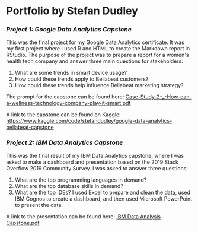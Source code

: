 # Portfolio by Stefan Dudley

### *Project 1: Google Data Analytics Capstone*

This was the final project for my Google Data Analytics certificate. It was my first project where I used R and HTML to create the Markdown report in RStudio.
The purpose of the project was to prepare a report for a women's health tech company and answer three main questions for stakeholders:
1. What are some trends in smart device usage?
2. How could these trends apply to Bellabeat customers?
3. How could these trends help influence Bellabeat marketing strategy?

The prompt for the capstone can be found here: [Case-Study-2-_-How-can-a-wellness-technology-company-play-it-smart.pdf](https://github.com/Dudlst01/Portfolio/files/11357009/Case-Study-2-_-How-can-a-wellness-technology-company-play-it-smart.pdf)

A link to the capstone can be found on Kaggle: https://www.kaggle.com/code/stefandudley/google-data-analytics-bellabeat-capstone

### *Project 2: IBM Data Analytics Capstone*

This was the final result of my IBM Data Analytics capstone, where I was asked to make a dashboard and presentation based on the 2019 Stack Overflow 2019 Community Survey. I was asked to answer three questions:
1. What are the top programming languages in demand?
2. What are the top database skills in demand?
3. What are the top IDEs?
I used Excel to prepare and clean the data, used IBM Cognos to create a dashboard, and then used Microsoft PowerPoint to present the data.

A link to the presentation can be found here: [IBM Data Analysis Capstone.pdf](https://github.com/Dudlst01/Portfolio/files/11357128/IBM.Data.Analysis.Capstone.pdf)
